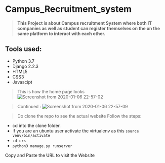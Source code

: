 # Campus_Recruitment_system
 > #### This Project is about Campus recruitment System where both IT companies as well as student can register themselves on the on the same platform to interact with each other.
 ## Tools used:
 - Python 3.7
 - Django 2.2.3
 - HTML5
 - CSS3 
 - Javascipt
 > This is how the home page looks
 ![Screenshot from 2020-01-06 22-57-02](https://user-images.githubusercontent.com/44469077/71835594-f84b2e80-30d7-11ea-8352-1c1c8abafede.png)

>Continued :
![Screenshot from 2020-01-06 22-57-09](https://user-images.githubusercontent.com/44469077/71835603-faad8880-30d7-11ea-8386-9fd27ef5d71b.png)

 > Do clone the repo to see the actual website
 Follow the steps:
 - cd into the clone folder.
 - If you are an ubuntu user activate the virtualenv as this
   `source venv/bin/activate`
 - `cd crs`
 - `python3 manage.py runserver`
 
 Copy and Paste the URL to visit the Website
 
